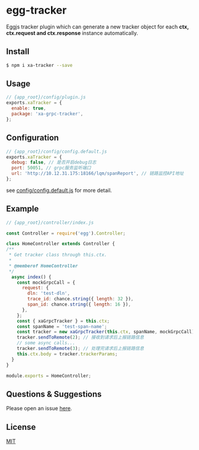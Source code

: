 # egg-tracker

  Eggjs tracker plugin which can generate a new tracker object for each **ctx, ctx.request and ctx.response** instance automatically.

## Install

```bash
$ npm i xa-tracker --save
```

## Usage

```js
// {app_root}/config/plugin.js
exports.xaTracker = {
  enable: true,
  package: 'xa-grpc-tracker',
};
```

## Configuration

```js
// {app_root}/config/config.default.js
exports.xaTracker = {
  debug: false, // 是否开启debug日志
  port: 50051, // grpc服务监听端口
  url: 'http://10.12.31.175:18166/lqm/spanReport', // 链路监控API地址
};

```

see [config/config.default.js](config/config.default.js) for more detail.

## Example
```js
// {app_root}/controller/index.js

const Controller = require('egg').Controller;

class HomeController extends Controller {
/**
 * Get tracker class through this.ctx.
 * 
 * @memberof HomeController
 */
  async index() {
    const mockGrpcCall = {
      request: {
        dln: 'test-dln',
        trace_id: chance.string({ length: 32 }),
        span_id: chance.string({ length: 16 }),
      },
    };
    const { xaGrpcTracker } = this.ctx;
    const spanName = 'test-span-name';
    const tracker = new xaGrpcTracker(this.ctx, spanName, mockGrpcCall);
    tracker.sendToRemote(2); // 接收到请求后上报链路信息
    // some async calls...
    tracker.sendToRemote(3); // 处理完请求后上报链路信息
    this.ctx.body = tracker.trackerParams;
  }
}

module.exports = HomeController;
```


## Questions & Suggestions

Please open an issue [here](https://github.com/JsonMa/egg-tracker/issues).

## License

[MIT](LICENSE)
